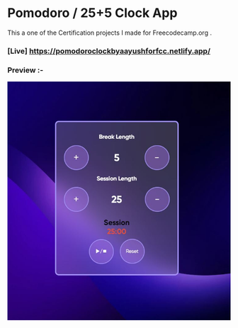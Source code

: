 # Pomodoro / 25+5 Clock App

This a one of the Certification projects I made for Freecodecamp.org .

### [Live] https://pomodoroclockbyaayushforfcc.netlify.app/

### Preview :-

![Preview](./public/preview.jpg)
